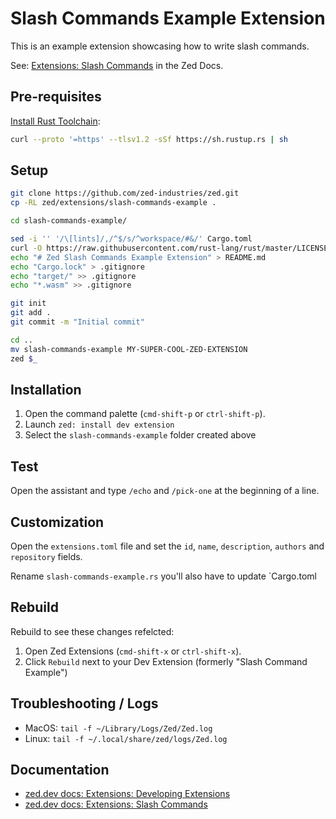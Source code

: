 # Slash Commands Example Extension

This is an example extension showcasing how to write slash commands.

See: [Extensions: Slash Commands](https://zed.dev/docs/extensions/slash-commands) in the Zed Docs.

## Pre-requisites

[Install Rust Toolchain](https://www.rust-lang.org/tools/install):

```sh
curl --proto '=https' --tlsv1.2 -sSf https://sh.rustup.rs | sh
```

## Setup

```sh
git clone https://github.com/zed-industries/zed.git
cp -RL zed/extensions/slash-commands-example .

cd slash-commands-example/

sed -i '' '/\[lints]/,/^$/s/^workspace/#&/' Cargo.toml
curl -O https://raw.githubusercontent.com/rust-lang/rust/master/LICENSE-APACHE
echo "# Zed Slash Commands Example Extension" > README.md
echo "Cargo.lock" > .gitignore
echo "target/" >> .gitignore
echo "*.wasm" >> .gitignore

git init
git add .
git commit -m "Initial commit"

cd ..
mv slash-commands-example MY-SUPER-COOL-ZED-EXTENSION
zed $_
```

## Installation

1. Open the command palette (`cmd-shift-p` or `ctrl-shift-p`).
2. Launch `zed: install dev extension`
3. Select the `slash-commands-example` folder created above

## Test

Open the assistant and type `/echo` and `/pick-one` at the beginning of a line.

## Customization

Open the `extensions.toml` file and set the `id`, `name`, `description`, `authors` and `repository` fields.

Rename `slash-commands-example.rs` you'll also have to update `Cargo.toml

## Rebuild

Rebuild to see these changes refelcted:

1. Open Zed Extensions (`cmd-shift-x` or `ctrl-shift-x`).
3. Click `Rebuild` next to your Dev Extension (formerly "Slash Command Example")

## Troubleshooting / Logs

- MacOS: `tail -f ~/Library/Logs/Zed/Zed.log`
- Linux: `tail -f ~/.local/share/zed/logs/Zed.log`

## Documentation

- [zed.dev docs: Extensions: Developing Extensions](https://zed.dev/docs/extensions/developing-extensions)
- [zed.dev docs: Extensions: Slash Commands](https://zed.dev/docs/extensions/slash-commands)
